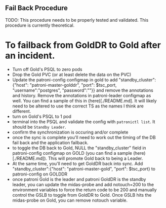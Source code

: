 ## Fail Back Procedure

TODO: This procedure needs to be properly tested and validated. This procedure is currently theoretical.

# To failback from GoldDR to Gold after an incident.
- Turn off Gold's PSQL to zero pods
- Drop the Gold PVC (or at least delete the data on the PVC)
- Update the patroni-config configmap in gold to add "standby_cluster":{"host": "patroni-master-golddr",
"port": $tsc_port, "username":"postgres", "password":""}} and remove the annotations and history. Remove the annotations in patroni-leader configmap as well. You can find a sample of this in (here)[./README.md]. It will likely need to be altered to use the correct TS as the names I think are different.
- turn on Gold's PSQL to 1 pod
- terminal into the PSQL and validate the config with ```patronictl list```. It should be `Standby Leader`.
- confirm the synchronization is occuring and/or complete
- once the sync is complete you'll need to work out the timing of the DB fail back and the application failback.
- to toggle the DB back to Gold, NULL the "standby_cluster" field in patroni-config configmap on GOLD (you can find a sample (here)[./README.md]). This will promote Gold back to being a Leader.
- At the same time, you'll need to get GoldDR back into sync. Add "standby_cluster":{"host": "patroni-master-gold",
"port": $tsc_port} to patroni-config on GOLDDR
- once patroni Gold is the leader and patroni GoldDR is the standby leader, you can update the midas-probe and add notouch=200 to the environment variables to force the return code to be 200 and manually control the GSLB to toggle from GoldDR to Gold. Once GSLB hits the midas-probe on Gold, you can remove notouch variable.